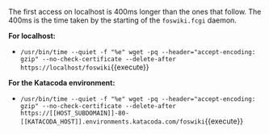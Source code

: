 
 The first access on localhost is 400ms longer than the ones that follow. The 400ms is the time taken by the starting of the `foswiki.fcgi` daemon.

**For localhost:**

* `/usr/bin/time --quiet -f "%e" wget -pq --header="accept-encoding: gzip" --no-check-certificate --delete-after https://localhost/foswiki`{{execute}}

**For the Katacoda environment:**

* `/usr/bin/time --quiet -f "%e" wget -pq --header="accept-encoding: gzip" --no-check-certificate --delete-after https://[[HOST_SUBDOMAIN]]-80-[[KATACODA_HOST]].environments.katacoda.com/foswiki`{{execute}}
